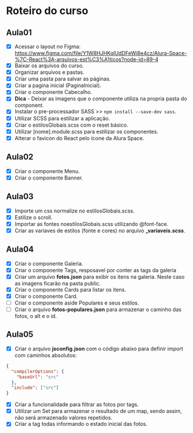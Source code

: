 # Roteiro do curso

## Aula01

- [x] Acessar o layout no Figma: https://www.figma.com/file/Y1W8HJHKqlUdDFeWi8e4cz/Alura-Space-%7C-React%3A-arquivos-est%C3%A1ticos?node-id=89-4
- [x] Baixar os arquivos do curso.
- [x] Organizar arquivos e pastas.
- [x] Criar uma pasta para salvar as páginas.
- [x] Criar a pagina inicial (PaginaInicial).
- [x] Criar o componente Cabecalho.
- [x] **Dica** - Deixar as imagens que o componente utiliza na propria pasta do component.
- [x] Instalar o pre-processador SASS >> `npm install --save-dev sass`.
- [x] Utilizar SCSS para estilizar a aplicação.
- [x] Criar o estilosGlobais.scss com o reset básico.
- [x] Utilizar [nome].module.scss para estilizar os componentes.
- [x] Alterar o favicon do React pelo ícone da Alura Space.

## Aula02

- [x] Criar o componente Menu.
- [x] Criar o componente Banner.

## Aula03

- [x] Importe um css normalize no estilosGlobais.scss.
- [x] Estilize o scroll.
- [x] Importar as fontes noestilosGlobais.scss utilizando @font-face.
- [x] Criar as variaves de estilos (fonte e cores) no arquivo **\_variaveis.scss**.

## Aula04

- [x] Criar o componente Galeria.
- [x] Criar o componente Tags, resposavel por conter as tags da galeria
- [x] Criar um arquivo **fotos.json** para exibir os itens na galeria. Neste caso as imagens ficarão na pasta public.
- [x] Criar o componente Cards para listar os itens.
- [x] Criar o componente Card.
- [ ] Criar o componente aside Populares e seus estilos.
- [ ] Criar o arquivo **fotos-populares.json** para armazenar o caminho das fotos, o alt e o id.

## Aula05

- [x] Criar o arquivo **jsconfig.json** com o código abaixo para definir import com caminhos absolutos:

```json
{
  "compilerOptions": {
    "baseUrl": "src"
  },
  "include": ["src"]
}
```

- [x] Criar a funcionalidade para filtrar as fotos por tags.
- [x] Utilizar um Set para armazenar o resultado de um map, sendo assim, não será armazenado valores repetidos.
- [x] Criar a tag todas informando o estado inicial das fotos.
